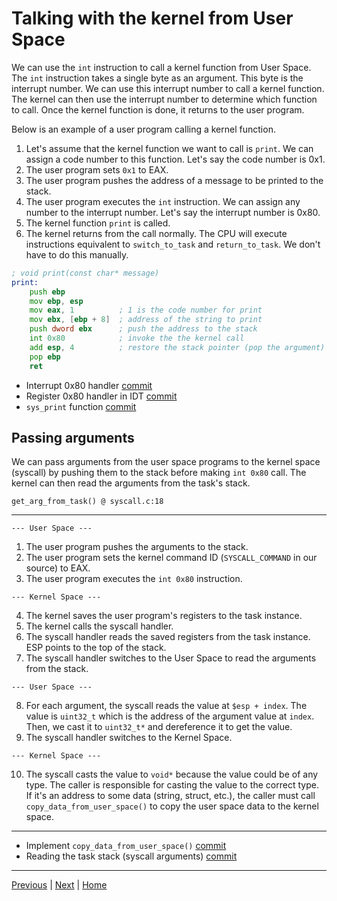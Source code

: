 # Talking with the kernel from User Space

We can use the `int` instruction to call a kernel function from User Space. The `int` instruction takes a single byte as an argument. This byte is the interrupt number. We can use this interrupt number to call a kernel function. The kernel can then use the interrupt number to determine which function to call. Once the kernel function is done, it returns to the user program.

Below is an example of a user program calling a kernel function.

1. Let's assume that the kernel function we want to call is `print`. We can assign a code number to this function. Let's say the code number is 0x1.
2. The user program sets `0x1` to EAX.
3. The user program pushes the address of a message to be printed to the stack.
4. The user program executes the `int` instruction. We can assign any number to the interrupt number. Let's say the interrupt number is 0x80.
5. The kernel function `print` is called.
6. The kernel returns from the call normally. The CPU will execute instructions equivalent to `switch_to_task` and `return_to_task`. We don't have to do this manually.

```asm
; void print(const char* message)
print:
    push ebp
    mov ebp, esp
    mov eax, 1          ; 1 is the code number for print
    mov ebx, [ebp + 8]  ; address of the string to print
    push dword ebx      ; push the address to the stack
    int 0x80            ; invoke the the kernel call
    add esp, 4          ; restore the stack pointer (pop the argument)
    pop ebp
    ret
```

- Interrupt 0x80 handler [commit](https://github.com/taikiy/kernel/commit/42c0b6374e21e096060d27e3255a2e007c55b0cd)
- Register 0x80 handler in IDT [commit](https://github.com/taikiy/kernel/commit/2020d58d9047f2584ab03d95ccfab2b221ff2ced)
- `sys_print` function [commit](https://github.com/taikiy/kernel/commit/459b80a2d26d9ff61d42f026305b79abbe5acf4f)

## Passing arguments

We can pass arguments from the user space programs to the kernel space (syscall) by pushing them to the stack before making `int 0x80` call. The kernel can then read the arguments from the task's stack.

`get_arg_from_task() @ syscall.c:18`

---

`--- User Space ---`

1. The user program pushes the arguments to the stack.
2. The user program sets the kernel command ID (`SYSCALL_COMMAND` in our source) to EAX.
3. The user program executes the `int 0x80` instruction.

`--- Kernel Space ---`

4. The kernel saves the user program's registers to the task instance.
5. The kernel calls the syscall handler.
6. The syscall handler reads the saved registers from the task instance. ESP points to the top of the stack.
7. The syscall handler switches to the User Space to read the arguments from the stack.

`--- User Space ---`

8. For each argument, the syscall reads the value at `$esp + index`. The value is `uint32_t` which is the address of the argument value at `index`. Then, we cast it to `uint32_t*` and dereference it to get the value.
9. The syscall handler switches to the Kernel Space.

`--- Kernel Space ---`

10. The syscall casts the value to `void*` because the value could be of any type. The caller is responsible for casting the value to the correct type. If it's an address to some data (string, struct, etc.), the caller must call `copy_data_from_user_space()` to copy the user space data to the kernel space.

---

- Implement `copy_data_from_user_space()` [commit](https://github.com/taikiy/kernel/commit/ff3f410d753d25828b2af2442c19f19d95245d29)
- Reading the task stack (syscall arguments) [commit]()

---

[Previous](./12_user_space.md) | [Next](./14_accessing_keyboard_in_protected_mode.md) | [Home](../README.md)

